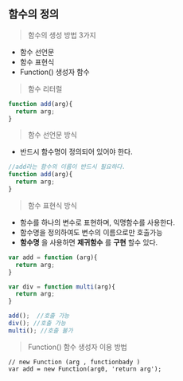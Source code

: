 ## 함수의 정의

> 함수의 생성 방법 3가지

+ 함수 선언문
+ 함수 표현식
+ Function() 생성자 함수

> 함수 리터럴

```javascript
function add(arg){
  return arg;
}
```

> 함수 선언문 방식
+ 반드시 함수명이 정의되어 있어야 한다.

```javascript
//add라는 함수의 이름이 반드시 필요하다.
function add(arg){
  return arg;
}
```

> 함수 표현식 방식
+ 함수를 하나의 변수로 표현하며, 익명함수를 사용한다.
+ 함수명을 정의하여도 변수의 이름으로만 호출가능
+ __함수명__ 을 사용하면 __제귀함수__ 를 __구현__ 할수 있다.

```javascript
var add = function (arg){
  return arg;
}

var div = function multi(arg){
  return arg;
}

add();  //호출 가능
div(); //호출 가능
multi(); //호출 불가

```

> Function() 함수 생성자 이용 방법

```javasciprt
// new Function (arg , functionbady )
var add = new Function(arg0, 'return arg');
```

